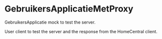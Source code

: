 # GebruikersApplicatieMetProxy
GebruikersApplicatie mock to test the server.

User client to test the server and the response from the HomeCentral client.
